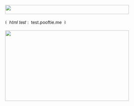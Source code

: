 <img width="400" height="30" src="https://middlepot.com/img/lacey.png">\
  \
 ‌ ‌ ‌ ‌ ‌ ‌ ‌ ‌ ‌ ‌ ‌ ‌ ‌ ‌ ‌ ‌ ‌ ‌꒰ ‌ ℎ𝑡𝑚𝑙 𝑡𝑒𝑠𝑡 : ‌ test.pooftie.me ‌ ꒱\
  \
<a href="https://test.pooftie.me"><img width="400" height="230" src="https://middlepot.com/img/nap.jpg"></a>

